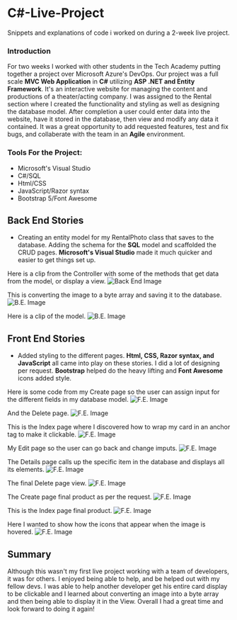 # C#-Live-Project
Snippets and explanations of code i worked on during a 2-week live project.

### Introduction
For two weeks I worked with other students in the Tech Academy putting together a project over Microsoft Azure's DevOps. Our project was a full scale
**MVC Web Application** in **C#** utilizing **ASP .NET and Entity Framework**. It's an interactive website for managing the content and productions of a theater/acting company. I was assigned to the Rental section where I created the functionality and styling as well as designing the database model. After completion a user could enter data into the website, have it stored in the database, then view and modify any data it contained. It was a great opportunity to add requested features, test and fix bugs, and collaberate with the team in an **Agile** environment.

### Tools For the Project:
- Microsoft's Visual Studio
- C#/SQL
- Html/CSS
- JavaScript/Razor syntax
- Bootstrap 5/Font Awesome



## Back End Stories
- Creating an entity model for my RentalPhoto class that saves to the database. Adding the schema for the **SQL** model and scaffolded the CRUD pages. 
**Microsoft's Visual Studio** made it much quicker and easier to get things set up.


Here is a clip from the Controller with some of the methods that get data from the model, or display a view.
![Back End Image](https://github.com/clcar23/C-Sharp-Live-Project/blob/main/C%23-live-project13BE.png)

This is converting the image to a byte array and saving it to the database.
![B.E. Image](https://github.com/clcar23/C-Sharp-Live-Project/blob/main/C%23-live-project14BE.png)

Here is a clip of the model.
![B.E. Image](https://github.com/clcar23/C-Sharp-Live-Project/blob/main/C%23-live-project15BE.png)



## Front End Stories
- Added styling to the different pages. **Html, CSS, Razor syntax, and JavaScript** all came into play on these stories. I did a lot of designing per request. **Bootstrap** helped do the heavy lifting and **Font Awesome** icons added style.

Here is some code from my Create page so the user can assign input for the different fields in my database model.
![F.E. Image](https://github.com/clcar23/C-Sharp-Live-Project/blob/main/C%23-live-project2FE.png)

And the Delete page.
![F.E. Image](https://github.com/clcar23/C-Sharp-Live-Project/blob/main/C%23-live-project3FE.png)

This is the Index page where I discovered how to wrap my card in an anchor tag to make it clickable. 
![F.E. Image](https://github.com/clcar23/C-Sharp-Live-Project/blob/main/C%23-live-project4.png)

My Edit page so the user can go back and change imputs.
![F.E. Image](https://github.com/clcar23/C-Sharp-Live-Project/blob/main/C%23-live-projectFE.png)

The Details page calls up the specific item in the database and displays all its elements.
![F.E. Image](https://github.com/clcar23/C-Sharp-Live-Project/blob/main/C%23-live-project5.png)

The final Delete page view.
![F.E. Image](https://github.com/clcar23/C-Sharp-Live-Project/blob/main/C%23-live-project10.png)

The Create page final product as per the request.
![F.E. Image](https://github.com/clcar23/C-Sharp-Live-Project/blob/main/C%23-live-project8.png)

This is the Index page final product.
![F.E. Image](https://github.com/clcar23/C-Sharp-Live-Project/blob/main/C%23-live-project7.png)

Here I wanted to show how the icons that appear when the image is hovered.
![F.E. Image](https://github.com/clcar23/C-Sharp-Live-Project/blob/main/C%23-live-project9.png)


## Summary
Although this wasn't my first live project working with a team of developers, it was for others. I enjoyed being able to help, and be helped out with my fellow
devs. I was able to help another developer get his entire card display to be clickable and I learned about converting an image into a byte array and then being able to display it in the View. Overall I had a great time and look forward to doing it again!
